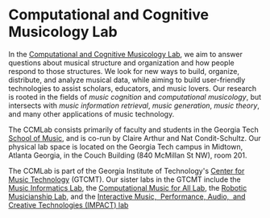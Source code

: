 # Computational and Cognitive Musicology Lab

In the [Computational and Cognitive Musicology Lab](https://ccml.gtcmt.gatech.edu), we aim to answer questions about musical structure and organization and how people respond to those structures.
We look for new ways to build, organize, distribute, and analyze musical data, while aiming to build user-friendly technologies to assist scholars, educators, and music lovers.
Our research is rooted in the fields of *music cognition* and *computational musicology*, but intersects with *music information retrieval*, *music generation*, *music theory*, and many other applications of music technology.

The CCMLab consists primarily of faculty and students in the Georgia Tech <a href="https://music.gatech.edu">School of Music</a>, and is co-run by Claire Arthur and Nat Condit-Schultz.
Our physical lab space is located on the Georgia Tech campus in Midtown, Atlanta Georgia, in the Couch Building (840 McMillan St NW), room 201.

The CCMLab is part of the Georgia Institute of Technology's [Center for Music Technology](https://gtcmt.gatech.edu/) (GTCMT).
Our sister labs in the GTCMT include the <a href="http://www.musicinformatics.gatech.edu/">Music Informatics Lab</a>, the <a href="https://musicforall.gtcmt.gatech.edu">Computational Music for All Lab</a>, the <a href="https://robotics.gtcmt.gatech.edu">Robotic Musicianship Lab</a>, and the <a href="https://ppl.gtcmt.gatech.edu">Interactive Music, ​
Performance, Audio, ​
and Creative Technologies (IMPACT) lab</a>

